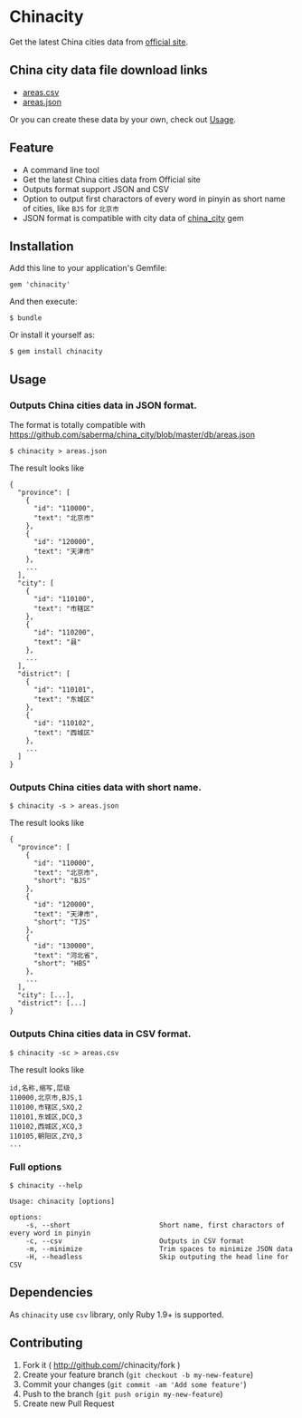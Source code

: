 # Chinacity

Get the latest China cities data from [official site](http://www.stats.gov.cn/tjsj/tjbz/xzqhdm/).

## China city data file download links

* [areas.csv](https://github.com/wongyouth/chinacity/raw/master/areas.csv)
* [areas.json](https://github.com/wongyouth/chinacity/raw/master/json.csv)

Or you can create these data by your own, check out [Usage](https://github.com/wongyouth/chinacity#usage).

## Feature

* A command line tool
* Get the latest China cities data from Official site
* Outputs format support JSON and CSV
* Option to output first charactors of every word in pinyin as short name of cities, like `BJS` for `北京市`
* JSON format is compatible with city data of [china_city](https://github.com/saberma/china_city) gem

## Installation

Add this line to your application's Gemfile:

    gem 'chinacity'

And then execute:

    $ bundle

Or install it yourself as:

    $ gem install chinacity

## Usage

### Outputs China cities data in JSON format.

The format is totally compatible with <https://github.com/saberma/china_city/blob/master/db/areas.json>

    $ chinacity > areas.json


The result looks like

```
{
  "province": [
    {
      "id": "110000",
      "text": "北京市"
    },
    {
      "id": "120000",
      "text": "天津市"
    },
    ...
  ],
  "city": [
    {
      "id": "110100",
      "text": "市辖区"
    },
    {
      "id": "110200",
      "text": "县"
    },
    ...
  ],
  "district": [
    {
      "id": "110101",
      "text": "东城区"
    },
    {
      "id": "110102",
      "text": "西城区"
    },
    ...
  ]
}
```

### Outputs China cities data with short name.

    $ chinacity -s > areas.json

The result looks like

```
{
  "province": [
    {
      "id": "110000",
      "text": "北京市",
      "short": "BJS"
    },
    {
      "id": "120000",
      "text": "天津市",
      "short": "TJS"
    },
    {
      "id": "130000",
      "text": "河北省",
      "short": "HBS"
    },
    ...
  ],
  "city": [...],
  "district": [...]
}

```

### Outputs China cities data in CSV format.

    $ chinacity -sc > areas.csv

The result looks like

```
id,名称,缩写,层级
110000,北京市,BJS,1
110100,市辖区,SXQ,2
110101,东城区,DCQ,3
110102,西城区,XCQ,3
110105,朝阳区,ZYQ,3
...
```

### Full options

    $ chinacity --help

    Usage: chinacity [options]

    options:
        -s, --short                      Short name, first charactors of every word in pinyin
        -c, --csv                        Outputs in CSV format
        -m, --minimize                   Trim spaces to minimize JSON data
        -H, --headless                   Skip outputing the head line for CSV

## Dependencies

As `chinacity` use `csv` library, only Ruby 1.9+ is supported.

## Contributing

1. Fork it ( http://github.com/<my-github-username>/chinacity/fork )
2. Create your feature branch (`git checkout -b my-new-feature`)
3. Commit your changes (`git commit -am 'Add some feature'`)
4. Push to the branch (`git push origin my-new-feature`)
5. Create new Pull Request
